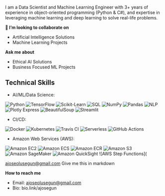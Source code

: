 I am a Data Scientist and Machine Learning Engineer with 3+ years of experience in object-oriented programming (Python & C#), and expertise in leveraging machine learning and deep learning to solve real-life problems.  


**👯 I’m looking to collaborate on**
- Artificial Intelligence Solutions
- Machine Learning Projects

**Ask me about**
- Ethical AI Solutions
- Business Focused ML Projects

## Technical Skills

- AI/ML/Data Science: 

![Python](https://img.shields.io/badge/-Python-blue?style=for-the-badge&logo=python&logoWidth=60) ![TensorFlow](https://img.shields.io/badge/-TensorFlow-orange?style=for-the-badge&logo=tensorflow&logoWidth=60) ![Scikit-Learn](https://img.shields.io/badge/-Scikit--Learn-green?style=for-the-badge&logo=scikit-learn&logoWidth=60) ![SQL](https://img.shields.io/badge/-SQL-blue?style=for-the-badge&logo=postgresql&logoWidth=60) ![NumPy](https://img.shields.io/badge/-NumPy-blue?style=for-the-badge&logo=numpy&logoWidth=60) ![Pandas](https://img.shields.io/badge/-Pandas-blueviolet?style=for-the-badge&logo=pandas&logoWidth=60) ![NLP](https://img.shields.io/badge/-NLP-yellow?style=for-the-badge&logo=natural-language-processing&logoWidth=60) ![Plotly Express](https://img.shields.io/badge/-Plotly%20Express-blue?style=for-the-badge&logo=plotly&logoWidth=60) ![BeautifulSoup](https://img.shields.io/badge/-BeautifulSoup-orange?style=for-the-badge&logo=beautifulsoup&logoWidth=60) ![Streamlit](https://img.shields.io/badge/-Streamlit-blue?style=for-the-badge&logo=streamlit&logoWidth=60)


- CI/CD: 

![Docker](https://img.shields.io/badge/-Docker-blue?style=for-the-badge&logo=docker&logoWidth=60) ![Kubernetes](https://img.shields.io/badge/-Kubernetes-blue?style=for-the-badge&logo=kubernetes&logoWidth=60) ![Travis CI](https://img.shields.io/badge/-Travis%20CI-blue?style=for-the-badge&logo=travis-ci&logoWidth=60) ![Serverless](https://img.shields.io/badge/-Serverless-black?style=for-the-badge&logo=serverless&logoWidth=60) ![GitHub Actions](https://img.shields.io/badge/-GitHub%20Actions-black?style=for-the-badge&logo=github-actions&logoWidth=60)


- Amazon Web Services (AWS): 

![Amazon EC2](https://img.shields.io/badge/-EC2-orange?style=for-the-badge&logo=amazon-ec2&logoWidth=60) ![Amazon ECS](https://img.shields.io/badge/-ECS-orange?style=for-the-badge&logo=amazon-ecs&logoWidth=60) ![Amazon ECR](https://img.shields.io/badge/-ECR-orange?style=for-the-badge&logo=amazon-ecr&logoWidth=60) ![Amazon S3](https://img.shields.io/badge/-S3-orange?style=for-the-badge&logo=amazon-s3&logoWidth=60) ![Amazon SageMaker](https://img.shields.io/badge/-SageMaker-orange?style=for-the-badge&logo=amazon-aws&logoWidth=60) ![Amazon QuickSight](https://img.shields.io/badge/-QuickSight-yellow?style=for-the-badge&logo=amazon-aws&logoWidth=60) ![AWS Step Functions](




ajoseolusegun@gmail.com
Give me this in markdown

**How to reach me**
- Email: ajoseolusegun@gmail.com
- Bio: bio.link/ajosegun


<!---
ajosegun/ajosegun is a ✨ special ✨ repository because its `README.md` (this file) appears on your GitHub profile.
You can click the Preview link to take a look at your changes.
--->

